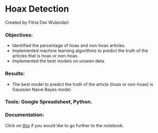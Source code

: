 # Hoax Detection

Created by Fitria Dwi Wulandari

### **Objectives**: 
  - Identified the percentage of hoax and non-hoax articles.
  - Implemented machine learning algorithms to predict the truth of the articles that is hoax or non-hoax.
  - Implemented the best models on unseen data.

### **Results**: 
   - The best model to predict the truth of the article (hoax or non-hoax) is Gaussian Naive Bayes model.

### **Tools**: Google Spreadsheet, Python.

### **Documentation**: 
Click on [this](https://github.com/fitria-dwi/Hoax-Detection/blob/main/Hoax%20Detection.ipynb) if you would like to go further to the notebook.
